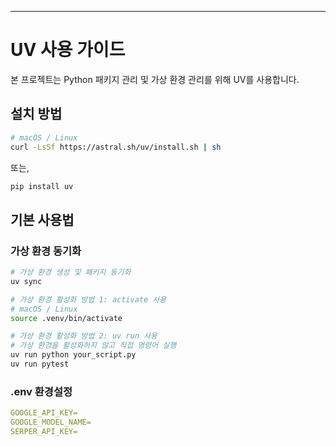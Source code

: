 
---

# UV 사용 가이드

본 프로젝트는 Python 패키지 관리 및 가상 환경 관리를 위해 UV를 사용합니다.

## 설치 방법

```bash
# macOS / Linux
curl -LsSf https://astral.sh/uv/install.sh | sh
```

또는,
```python
pip install uv
```

## 기본 사용법

### 가상 환경 동기화

```bash
# 가상 환경 생성 및 패키지 동기화
uv sync

# 가상 환경 활성화 방법 1: activate 사용
# macOS / Linux
source .venv/bin/activate

# 가상 환경 활성화 방법 2: uv run 사용
# 가상 환경을 활성화하지 않고 직접 명령어 실행
uv run python your_script.py
uv run pytest
```

### .env 환경설정
```yaml
GOOGLE_API_KEY=
GOOGLE_MODEL_NAME=
SERPER_API_KEY=
```